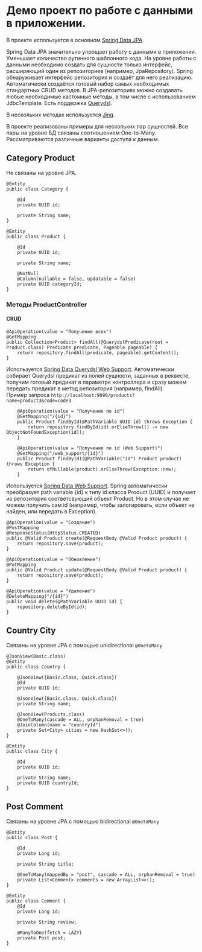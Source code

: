 # Демо проект по работе с данными в приложении.

В проекте используется в основном [Spring Data JPA](https://spring.io/projects/spring-data-jpa).

Spring Data JPA значительно упрощает работу с данными в приложении. Уменьшает количество рутинного шаблонного кода. На уровне работы с данными необходимо создать для сущности  только интерфейс, расширяющий один из репозиториев (например, JpaRepository). Spring обнаруживает интерфейс репозитория и создаёт для него реализацию. Автоматически создаётся готовый набор самых необходимых стандартных CRUD методов. В JPA-репозиториях можно создавать любые необходимые кастомные методы, в том числе с использованием JdbcTemplate. Есть поддержка [Querydsl](http://www.querydsl.com/).

В нескольких методах используется [Jinq](http://www.jinq.org/).

В проекте реализованы примеры для нескольких пар сущностей. Все пары на уровне БД связаны соотношением One-to-Many. Рассматриваются различные варианты доступа к данным. 

## Category Product
Не связаны на уровне JPA.
```
@Entity
public class Category {

    @Id
    private UUID id;

    private String name;
}
```
```
@Entity
public class Product {

    @Id
    private UUID id;

    private String name;

    @NotNull
    @Column(nullable = false, updatable = false)
    private UUID categoryId;
}
```
### Методы ProductController

#### CRUD
```
@ApiOperation(value = "Получение всех")
@GetMapping
public Collection<Product> findAll(@QuerydslPredicate(root = Product.class) Predicate predicate, Pageable pageable) {
    return repository.findAll(predicate, pageable).getContent();
}
```
Используется [Spring Data Querydsl Web Support](https://www.baeldung.com/rest-api-search-querydsl-web-in-spring-data-jpa). 
Автоматически собирает Querydsl предикат из полей сущности, заданных в реквесте, получим готовый предикат в параметре контроллера и сразу можем передать предикат в метод репозитория (например, findAll).  
Пример запроса `http://localhost:9090/products?name=product3&code=code3` 
```
    @ApiOperation(value = "Получение по id")
    @GetMapping("/{id}")
    public Product findById(@PathVariable UUID id) throws Exception {
        return repository.findById(id).orElseThrow(() -> new ObjectNotFoundException(id));
    }

```
```
    @ApiOperation(value = "Получение по id (Web Support)")
    @GetMapping("/web_support/{id}")
    public Product findById1(@PathVariable("id") Product product) throws Exception {
        return ofNullable(product).orElseThrow(Exception::new);
    }
```
Используется [Spring Data Web Support](https://www.baeldung.com/spring-data-web-support). Spring автоматически преобразует path variable {id} к типу id класса Product (UUID) и получает из репозитория соответсвующий объект Product. Но в этом случае не можем получить сам id (например, чтобы залогировать, если объект не найден, или передать в Exception).  
```
@ApiOperation(value = "Создание")
@PostMapping
@ResponseStatus(HttpStatus.CREATED)
public @Valid Product create(@RequestBody @Valid Product product) {
    return repository.save(product);
}
```
```
@ApiOperation(value = "Обновление")
@PutMapping
public @Valid Product update(@RequestBody @Valid Product product) {
    return repository.save(product);
}
```
```
@ApiOperation(value = "Удаление")
@DeleteMapping("/{id}")
public void delete(@PathVariable UUID id) {
    repository.deleteById(id);
}
```

## Country City
Связаны на уровне JPA с помощью unidirectional `@OneToMany`
```
@JsonView(Basic.class)
@Entity
public class Country {

    @JsonView({Basic.class, Quick.class})
    @Id
    private UUID id;

    @JsonView({Basic.class, Quick.class})
    private String name;

    @JsonView(Products.class)
    @OneToMany(cascade = ALL, orphanRemoval = true)
    @JoinColumn(name = "countryId")
    private Set<City> cities = new HashSet<>();
}
```
```
@Entity
public class City {

    @Id
    private UUID id;

    private String name;
    private UUID countryId;
}
```

## Post Comment
Связаны на уровне JPA с помощью bidirectional `@OneToMany`
```
@Entity
public class Post {

    @Id
    private Long id;

    private String title;

    @OneToMany(mappedBy = "post", cascade = ALL, orphanRemoval = true)
    private List<Comment> comments = new ArrayList<>();
}
```
```
@Entity
public class Comment {
    @Id
    private Long id;

    private String review;

    @ManyToOne(fetch = LAZY)
    private Post post;
}
```
